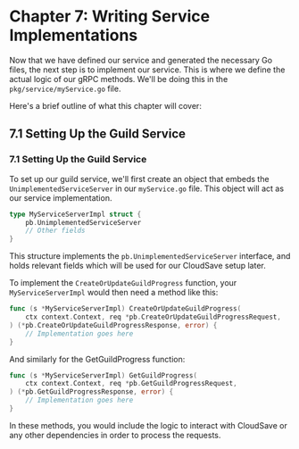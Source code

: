 # Chapter 7: Writing Service Implementations

Now that we have defined our service and generated the necessary Go files, 
the next step is to implement our service. 
This is where we define the actual logic of our gRPC methods. 
We'll be doing this in the `pkg/service/myService.go` file.

Here's a brief outline of what this chapter will cover:

## 7.1 Setting Up the Guild Service

### 7.1 Setting Up the Guild Service
To set up our guild service, we'll first create an object that embeds the `UnimplementedServiceServer` in our `myService.go` file. This object will act as our service implementation.

```go
type MyServiceServerImpl struct {
    pb.UnimplementedServiceServer
    // Other fields
}
```

This structure implements the `pb.UnimplementedServiceServer` interface, 
and holds relevant fields which will be used for our CloudSave setup later.

To implement the `CreateOrUpdateGuildProgress` function, your `MyServiceServerImpl` would then 
need a method like this:

```go
func (s *MyServiceServerImpl) CreateOrUpdateGuildProgress(
    ctx context.Context, req *pb.CreateOrUpdateGuildProgressRequest,
) (*pb.CreateOrUpdateGuildProgressResponse, error) {
	// Implementation goes here
}
```

And similarly for the GetGuildProgress function:

```go
func (s *MyServiceServerImpl) GetGuildProgress(
    ctx context.Context, req *pb.GetGuildProgressRequest,
) (*pb.GetGuildProgressResponse, error) {
	// Implementation goes here
}
```

In these methods, you would include the logic to interact with CloudSave or 
any other dependencies in order to process the requests.